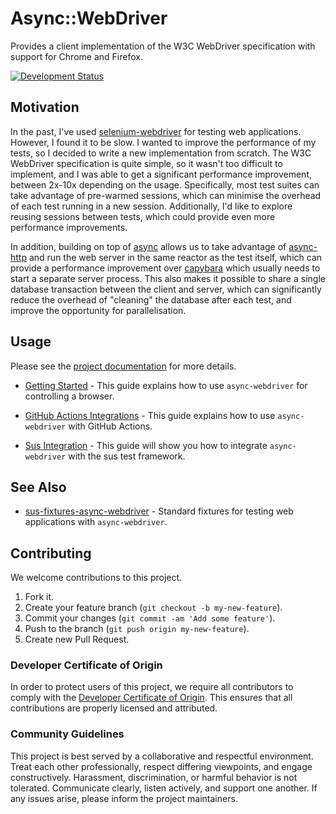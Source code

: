# Async::WebDriver

Provides a client implementation of the W3C WebDriver specification with support for Chrome and Firefox.

[![Development Status](https://github.com/socketry/async-webdriver/workflows/Test/badge.svg)](https://github.com/socketry/async-webdriver/actions?workflow=Test)

## Motivation

In the past, I've used [selenium-webdriver](https://github.com/SeleniumHQ/selenium) for testing web applications. However, I found it to be slow. I wanted to improve the performance of my tests, so I decided to write a new implementation from scratch. The W3C WebDriver specification is quite simple, so it wasn't too difficult to implement, and I was able to get a significant performance improvement, between 2x-10x depending on the usage. Specifically, most test suites can take advantage of pre-warmed sessions, which can minimise the overhead of each test running in a new session. Additionally, I'd like to explore reusing sessions between tests, which could provide even more performance improvements.

In addition, building on top of [async](https://github.com/socketry/async) allows us to take advantage of [async-http](https://github.com/socketry/async-http) and run the web server in the same reactor as the test itself, which can provide a performance improvement over [capybara](https://github.com/teamcapybara/capybara) which usually needs to start a separate server process. This also makes it possible to share a single database transaction between the client and server, which can significantly reduce the overhead of "cleaning" the database after each test, and improve the opportunity for parallelisation.

## Usage

Please see the [project documentation](https://socketry.github.io/async-webdriver/) for more details.

  - [Getting Started](https://socketry.github.io/async-webdriver/guides/getting-started/index) - This guide explains how to use `async-webdriver` for controlling a browser.

  - [GitHub Actions Integrations](https://socketry.github.io/async-webdriver/guides/github-actions-integration/index) - This guide explains how to use `async-webdriver` with GitHub Actions.

  - [Sus Integration](https://socketry.github.io/async-webdriver/guides/sus-integration/index) - This guide will show you how to integrate `async-webdriver` with the sus test framework.

## See Also

  - [sus-fixtures-async-webdriver](https://github.com/socketry/sus-fixtures-async-webdriver) - Standard fixtures for testing web applications with `async-webdriver`.

## Contributing

We welcome contributions to this project.

1.  Fork it.
2.  Create your feature branch (`git checkout -b my-new-feature`).
3.  Commit your changes (`git commit -am 'Add some feature'`).
4.  Push to the branch (`git push origin my-new-feature`).
5.  Create new Pull Request.

### Developer Certificate of Origin

In order to protect users of this project, we require all contributors to comply with the [Developer Certificate of Origin](https://developercertificate.org/). This ensures that all contributions are properly licensed and attributed.

### Community Guidelines

This project is best served by a collaborative and respectful environment. Treat each other professionally, respect differing viewpoints, and engage constructively. Harassment, discrimination, or harmful behavior is not tolerated. Communicate clearly, listen actively, and support one another. If any issues arise, please inform the project maintainers.
